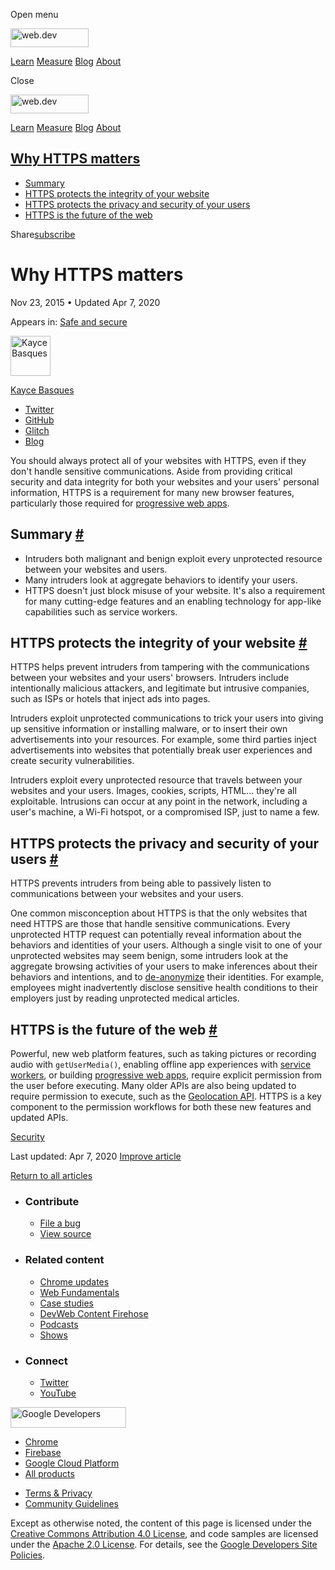 <span class="w-tooltip w-tooltip--left">Open menu</span>

<a href="/" class="gc-analytics-event header-default__logo-link"><img src="/images/lockup.svg" alt="web.dev" class="header-default__logo" width="125" height="30" /></a>

<a href="/learn/" class="gc-analytics-event header-default__link">Learn</a> <a href="/measure/" class="gc-analytics-event header-default__link">Measure</a> <a href="/blog/" class="gc-analytics-event header-default__link">Blog</a> <a href="/about/" class="gc-analytics-event header-default__link">About</a>

<span class="w-tooltip">Close</span>

<a href="/" class="gc-analytics-event"><img src="/images/lockup.svg" alt="web.dev" class="drawer-default__logo" width="125" height="30" /></a>

<a href="/learn/" class="gc-analytics-event drawer-default__link">Learn</a> <a href="/measure/" class="gc-analytics-event drawer-default__link">Measure</a> <a href="/blog/" class="gc-analytics-event drawer-default__link">Blog</a> <a href="/about/" class="gc-analytics-event drawer-default__link">About</a>

<a href="#why-https-matters" class="w-toc__header--link">Why HTTPS matters</a>
------------------------------------------------------------------------------

-   [Summary](#summary)
-   [HTTPS protects the integrity of your website](#integrity)
-   [HTTPS protects the privacy and security of your users](#privacy)
-   [HTTPS is the future of the web](#capabilities)

Share<a href="/newsletter/" class="gc-analytics-event w-actions__fab w-actions__fab--subscribe"><span>subscribe</span></a>

Why HTTPS matters
=================

Nov 23, 2015 <span class="w-author__separator">•</span> Updated Apr 7, 2020

<span class="w-post-signpost__title">Appears in:</span> <a href="/secure" class="w-post-signpost__link">Safe and secure</a>

[<img src="https://web-dev.imgix.net/image/admin/7GdPR4YDRHSS6llepBOd.jpg?auto=format&amp;fit=crop&amp;h=64&amp;w=64" alt="Kayce Basques" class="w-author__image" sizes="(min-width: 64px) 64px, calc(100vw - 48px)" srcset="https://web-dev.imgix.net/image/admin/7GdPR4YDRHSS6llepBOd.jpg?fit=crop&amp;h=64&amp;w=64&amp;auto=format&amp;dpr=1&amp;q=75, https://web-dev.imgix.net/image/admin/7GdPR4YDRHSS6llepBOd.jpg?fit=crop&amp;h=64&amp;w=64&amp;auto=format&amp;dpr=2&amp;q=50 2x, https://web-dev.imgix.net/image/admin/7GdPR4YDRHSS6llepBOd.jpg?fit=crop&amp;h=64&amp;w=64&amp;auto=format&amp;dpr=3&amp;q=35 3x, https://web-dev.imgix.net/image/admin/7GdPR4YDRHSS6llepBOd.jpg?fit=crop&amp;h=64&amp;w=64&amp;auto=format&amp;dpr=4&amp;q=23 4x, https://web-dev.imgix.net/image/admin/7GdPR4YDRHSS6llepBOd.jpg?fit=crop&amp;h=64&amp;w=64&amp;auto=format&amp;dpr=5&amp;q=20 5x" width="64" height="64" />](/authors/kaycebasques/)

<a href="/authors/kaycebasques/" class="w-author__name-link">Kayce Basques</a>

-   <a href="https://twitter.com/kaycebasques" class="w-author__link">Twitter</a>
-   <a href="https://github.com/kaycebasques" class="w-author__link">GitHub</a>
-   <a href="https://glitch.com/@kaycebasques" class="w-author__link">Glitch</a>
-   <a href="https://kayce.basqu.es/" class="w-author__link">Blog</a>

You should always protect all of your websites with HTTPS, even if they don't handle sensitive communications. Aside from providing critical security and data integrity for both your websites and your users' personal information, HTTPS is a requirement for many new browser features, particularly those required for [progressive web apps](/progressive-web-apps).

Summary <a href="#summary" class="w-headline-link">#</a>
--------------------------------------------------------

-   Intruders both malignant and benign exploit every unprotected resource between your websites and users.
-   Many intruders look at aggregate behaviors to identify your users.
-   HTTPS doesn't just block misuse of your website. It's also a requirement for many cutting-edge features and an enabling technology for app-like capabilities such as service workers.

HTTPS protects the integrity of your website <a href="#integrity" class="w-headline-link">#</a>
-----------------------------------------------------------------------------------------------

HTTPS helps prevent intruders from tampering with the communications between your websites and your users' browsers. Intruders include intentionally malicious attackers, and legitimate but intrusive companies, such as ISPs or hotels that inject ads into pages.

Intruders exploit unprotected communications to trick your users into giving up sensitive information or installing malware, or to insert their own advertisements into your resources. For example, some third parties inject advertisements into websites that potentially break user experiences and create security vulnerabilities.

Intruders exploit every unprotected resource that travels between your websites and your users. Images, cookies, scripts, HTML… they're all exploitable. Intrusions can occur at any point in the network, including a user's machine, a Wi-Fi hotspot, or a compromised ISP, just to name a few.

HTTPS protects the privacy and security of your users <a href="#privacy" class="w-headline-link">#</a>
------------------------------------------------------------------------------------------------------

HTTPS prevents intruders from being able to passively listen to communications between your websites and your users.

One common misconception about HTTPS is that the only websites that need HTTPS are those that handle sensitive communications. Every unprotected HTTP request can potentially reveal information about the behaviors and identities of your users. Although a single visit to one of your unprotected websites may seem benign, some intruders look at the aggregate browsing activities of your users to make inferences about their behaviors and intentions, and to [de-anonymize](https://en.wikipedia.org/wiki/De-anonymization) their identities. For example, employees might inadvertently disclose sensitive health conditions to their employers just by reading unprotected medical articles.

HTTPS is the future of the web <a href="#capabilities" class="w-headline-link">#</a>
------------------------------------------------------------------------------------

Powerful, new web platform features, such as taking pictures or recording audio with `getUserMedia()`, enabling offline app experiences with [service workers](/service-workers-cache-storage/), or building [progressive web apps](/progressive-web-apps), require explicit permission from the user before executing. Many older APIs are also being updated to require permission to execute, such as the [Geolocation API](https://developer.mozilla.org/docs/Web/API/Geolocation/Using_geolocation). HTTPS is a key component to the permission workflows for both these new features and updated APIs.

<a href="/tags/security/" class="w-chip">Security</a>

<span class="w-mr--sm">Last updated: Apr 7, 2020 </span>[Improve article](https://github.com/GoogleChrome/web.dev/blob/master/src/site/content/en/secure/why-https-matters/index.md)

<a href="/secure" class="gc-analytics-event w-article-navigation__link w-article-navigation__link--back w-article-navigation__link--single">Return to all articles</a>

-   ### Contribute

    -   <a href="https://github.com/GoogleChrome/web.dev/issues/new?assignees=&amp;labels=bug&amp;template=bug_report.md&amp;title=" class="w-footer__linkbox-link">File a bug</a>
    -   <a href="https://github.com/googlechrome/web.dev" class="w-footer__linkbox-link">View source</a>

-   ### Related content

    -   <a href="https://blog.chromium.org/" class="w-footer__linkbox-link">Chrome updates</a>
    -   <a href="https://developers.google.com/web/" class="w-footer__linkbox-link">Web Fundamentals</a>
    -   <a href="https://developers.google.com/web/showcase/" class="w-footer__linkbox-link">Case studies</a>
    -   <a href="https://devwebfeed.appspot.com/" class="w-footer__linkbox-link">DevWeb Content Firehose</a>
    -   <a href="/podcasts/" class="w-footer__linkbox-link">Podcasts</a>
    -   <a href="/shows/" class="w-footer__linkbox-link">Shows</a>

-   ### Connect

    -   <a href="https://www.twitter.com/ChromiumDev" class="w-footer__linkbox-link">Twitter</a>
    -   <a href="https://www.youtube.com/user/ChromeDevelopers" class="w-footer__linkbox-link">YouTube</a>

<a href="https://developers.google.com/" class="w-footer__utility-logo-link"><img src="/images/lockup-color.png" alt="Google Developers" class="w-footer__utility-logo" width="185" height="33" /></a>

-   <a href="https://developer.chrome.com/" class="w-footer__utility-link">Chrome</a>
-   <a href="https://firebase.google.com/" class="w-footer__utility-link">Firebase</a>
-   <a href="https://cloud.google.com/" class="w-footer__utility-link">Google Cloud Platform</a>
-   <a href="https://developers.google.com/products" class="w-footer__utility-link">All products</a>

<!-- -->

-   <a href="https://policies.google.com/" class="w-footer__utility-link">Terms &amp; Privacy</a>
-   <a href="/community-guidelines/" class="w-footer__utility-link">Community Guidelines</a>

Except as otherwise noted, the content of this page is licensed under the [Creative Commons Attribution 4.0 License](https://creativecommons.org/licenses/by/4.0/), and code samples are licensed under the [Apache 2.0 License](https://www.apache.org/licenses/LICENSE-2.0). For details, see the [Google Developers Site Policies](https://developers.google.com/terms/site-policies).
